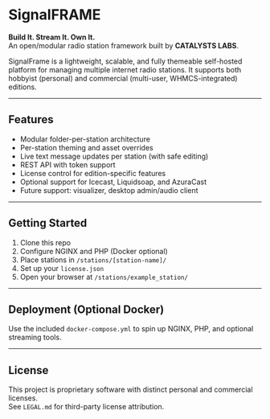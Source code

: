 # SignalFRAME

**Build It. Stream It. Own It.**  
An open/modular radio station framework built by **CATALYSTS LABS**.

SignalFrame is a lightweight, scalable, and fully themeable self-hosted platform for managing multiple internet radio stations. It supports both hobbyist (personal) and commercial (multi-user, WHMCS-integrated) editions.

---

## Features

- Modular folder-per-station architecture
- Per-station theming and asset overrides
- Live text message updates per station (with safe editing)
- REST API with token support
- License control for edition-specific features
- Optional support for Icecast, Liquidsoap, and AzuraCast
- Future support: visualizer, desktop admin/audio client

---

## Getting Started

1. Clone this repo
2. Configure NGINX and PHP (Docker optional)
3. Place stations in `/stations/[station-name]/`
4. Set up your `license.json`
5. Open your browser at `/stations/example_station/`

---

## Deployment (Optional Docker)

Use the included `docker-compose.yml` to spin up NGINX, PHP, and optional streaming tools.

---

## License

This project is proprietary software with distinct personal and commercial licenses.  
See `LEGAL.md` for third-party license attribution.
